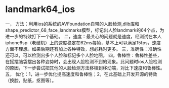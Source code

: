 # landmark64_ios
 一，   方法：利用ios的系统的AVFoundation自带的人脸检测,dlib库和shape_predictor_68_face_landmarks模型，标记出人脸landmark的64个点，为进一步的特效打下一个基础。
 二，速度：最关心的问题就是速度，经测试在本人iphone6sp（老破机）上的速度稳定在62ms每帧，基本上可以满足15fps，速度方面不理想。如果后期还有加上各种特效，想必耗时更多。
 三，准确性：准确性还可以，可以检测出多个人脸和标记多个人脸地图。
 四，鲁棒性：鲁棒性差些，在摇摆脑袋摆出各种姿势时，会出现人脸检测不到的现象。此问题时ios人脸检测的原因，下一步尝试把其他的人脸检测方法移植到移动端，对比下速度和鲁棒性。
 五，  优化：1，进一步优化提高速度和鲁棒性；2，在此基础上开发开源的特效（换脸，贴纸，抠图等）。
